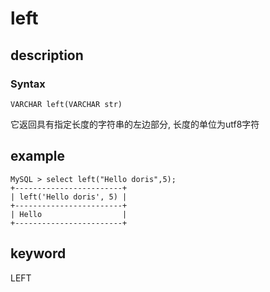 # left

## description

### Syntax

`VARCHAR left(VARCHAR str)`

它返回具有指定长度的字符串的左边部分, 长度的单位为utf8字符

## example

```Plain Text
MySQL > select left("Hello doris",5);
+------------------------+
| left('Hello doris', 5) |
+------------------------+
| Hello                  |
+------------------------+
```

## keyword

LEFT
